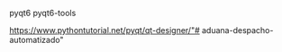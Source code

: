 pyqt6
pyqt6-tools

https://www.pythontutorial.net/pyqt/qt-designer/"# aduana-despacho-automatizado" 

